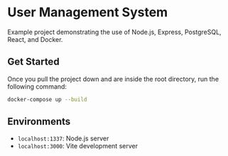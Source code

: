 # User Management System

Example project demonstrating the use of Node.js, Express, PostgreSQL, React, and Docker.

## Get Started

Once you pull the project down and are inside the root directory, run the following command:

```sh
docker-compose up --build
```

## Environments

- `localhost:1337`: Node.js server
- `localhost:3000`: Vite development server


